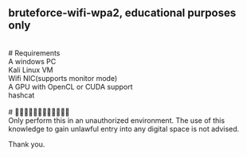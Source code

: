 ## bruteforce-wifi-wpa2, educational purposes only 

</br>
# Requirements <br/> 
A windows PC<br/>
Kali Linux VM<br/>
Wifi NIC(supports monitor mode)<br/>
A GPU with OpenCL or CUDA support<br/>
hashcat<br/>

</br>
# 🚩🚩🚩🚩🚩🚩🚩🚩🚩🚩🚩🚩</br>
Only perform this in an unauthorized environment.
The use of this knowledge to gain unlawful entry into any digital space is not advised.

Thank you.
